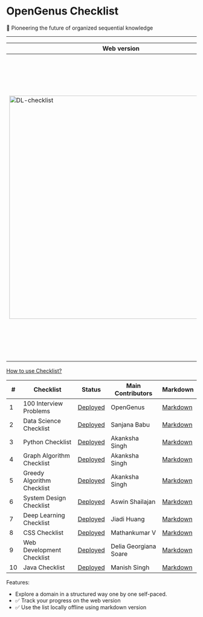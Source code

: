 # OpenGenus Checklist

 🐐 Pioneering the future of organized sequential knowledge

---

| Web version | Markdown version |
|---|---|
| <img width="591" alt="DL-checklist" src="https://github.com/OpenGenus/checklist/assets/10634210/ed23731a-07c6-4897-95b9-45eb197a35da"> | <img width="807" alt="GA-checklist-markdown" src="https://github.com/OpenGenus/checklist/assets/10634210/f52a4e87-f292-4592-9622-0e7049d9417a"> |

[How to use Checklist?](https://iq.opengenus.org/use-checklist/)


| # | Checklist | Status | Main Contributors | Markdown |
|---|---|---|---|---|
| 1 | 100 Interview Problems | [Deployed](https://iq.opengenus.org/100-interview-problems/) | OpenGenus | [Markdown](src/deploy/markdown_list/100-interview-problems-checklist.md) |
| 2 | Data Science Checklist | [Deployed](https://iq.opengenus.org/data-science-checklist/) | Sanjana Babu | [Markdown](src/deploy/markdown_list/data-science-checklist.md) |
| 3 | Python Checklist | [Deployed](https://iq.opengenus.org/python-checklist/) | Akanksha Singh | [Markdown](src/deploy/markdown_list/python-checklist.md) |
| 4 | Graph Algorithm Checklist | [Deployed](https://iq.opengenus.org/graph-algorithms-checklist/) | Akanksha Singh | [Markdown](src/deploy/markdown_list/graph-algorithms-checklist.md) |
| 5 | Greedy Algorithm Checklist | [Deployed](https://iq.opengenus.org/greedy-algorithms-checklist/) | Akanksha Singh | [Markdown](src/deploy/markdown_list/greedy-algorithms-checklist.md) |
| 6 | System Design Checklist | [Deployed](https://iq.opengenus.org/system-design-checklist/) | Aswin Shailajan | [Markdown](src/deploy/markdown_list/system-design-checklist.md) |
| 7 | Deep Learning Checklist | [Deployed](https://iq.opengenus.org/deep-learning-checklist/) | Jiadi Huang | [Markdown](src/deploy/markdown_list/deep-learning-checklist.md) |
| 8 | CSS Checklist | [Deployed](https://iq.opengenus.org/css-checklist/) | Mathankumar V | [Markdown](src/deploy/markdown_list/css-checklist.md) |
| 9 | Web Development Checklist | [Deployed](https://iq.opengenus.org/learn-web-development/) | Delia Georgiana Soare | [Markdown](src/deploy/markdown_list/web-development-checklist.md) |
| 10 | Java Checklist | [Deployed](https://iq.opengenus.org/learn-java/) | Manish Singh | [Markdown](src/deploy/markdown_list/java-checklist.md) |

Features:

* Explore a domain in a structured way one by one self-paced.
* ✅ Track your progress on the web version
* ✅ Use the list locally offline using markdown version
